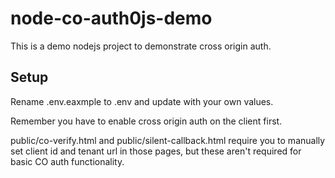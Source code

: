 # node-co-auth0js-demo

This is a demo nodejs project to demonstrate cross origin auth.

## Setup

Rename .env.eaxmple to .env and update with your own values.

Remember you have to enable cross origin auth on the client first.

public/co-verify.html and public/silent-callback.html require you to manually set client id and tenant url in those pages, but these aren't required for basic CO auth functionality.
